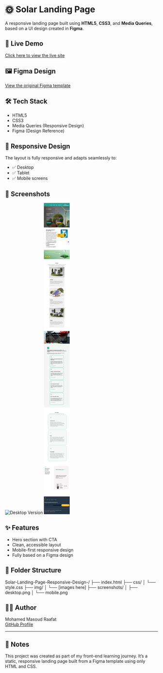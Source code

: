 # 🌞 Solar Landing Page

A responsive landing page built using **HTML5**, **CSS3**, and **Media Queries**, based on a UI design created in **Figma**.

## 🚀 Live Demo
[Click here to view the live site]([https://yourusername.github.io/your-repo-name](https://mohamed-0cs.github.io/Solar-Landing-Page-Responsive-Design-/))

## 🖼️ Figma Design
[View the original Figma template](https://www.figma.com/design/xlESOD0VgwJNtIIe35nQ9Y/Landing-page-for-Solar-comapny--Community-?node-id=0-1&p=f)

## 🛠️ Tech Stack
- HTML5
- CSS3
- Media Queries (Responsive Design)
- Figma (Design Reference)

## 📱 Responsive Design
The layout is fully responsive and adapts seamlessly to:
- ✅ Desktop
- ✅ Tablet
- ✅ Mobile screens

## 📸 Screenshots
![Desktop Version](./screenshots/desktop.png)
![Mobile Version](./screenshots/mobile.png)

## ✨ Features
- Hero section with CTA
- Clean, accessible layout
- Mobile-first responsive design
- Fully based on a Figma design

## 📁 Folder Structure

Solar-Landing-Page-Responsive-Design-/
├── index.html
├── css/
│   └── style.css
├── img/
│   └── [images here]
├── screenshots/
│   ├── desktop.png
│   └── mobile.png



## 🧑‍💻 Author
Mohamed Masoud Raafat  
[GitHub Profile]([https://github.com/yourusername](https://github.com/Mohamed-0cs))

---

## 📌 Notes
This project was created as part of my front-end learning journey. It’s a static, responsive landing page built from a Figma template using only HTML and CSS.
